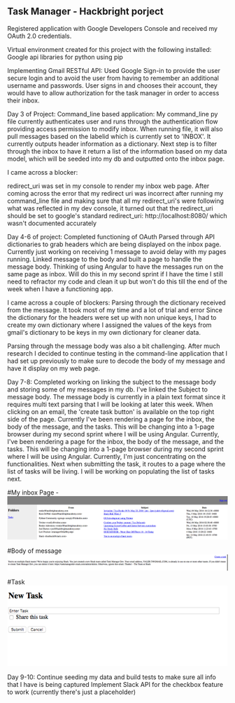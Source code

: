 Task Manager - Hackbright porject
--------------------------------------------------------------------------------
Registered application with Google Developers Console and received my OAuth 2.0 
credentials.

Virtual environment created for this project with the following installed:
    Google api libraries for python using pip 

Implementing Gmail RESTful API:
    Used Google Sign-in to provide the user secure login and to avoid the user from
    having to remember an additional username and passwords. User signs in and chooses 
    their account, they would have to allow authorization for the task manager in order 
    to access their inbox.

Day 3 of Project:
Command_line based application:
My command_line py file currently authenticates user and runs through the authentication flow
providing access permission to modify inbox. When running file, it will also pull messages
based on the labelid which is currently set to 'INBOX'. It currently outputs header information
as a dictionary. Next step is to filter through the inbox to have it return a list of the information
based on my data model, which will be seeded into my db and outputted onto the inbox page.

I came across a blocker:

redirect_uri was set in my console to render my inbox web page. After coming across the error that
my redirect uri was incorrect after running my command_line file and making sure that all my redirect_uri's
were following what was reflected in my dev console, it turned out that the redirect_uri should be set to
google's standard redirect_uri: http://localhost:8080/ which wasn't documented accurately


Day 4-6 of project:
Completed functioning of OAuth
Parsed through API dictionaries to grab headers which are being displayed on the inbox page. Currently just 
working on receiving 1 message to avoid delay with my pages running.
Linked message to the body and built a page to handle the message body. Thinking of using Angular to have 
the messages run on the same page as inbox. Will do this in my second sprint if I have the time
I still need to refractor my code and clean it up but won't do this till the end of the week when I have a 
functioning app.

I came across a couple of blockers:
Parsing through the dictionary received from the message. It took most of my time and a lot of trial and error
Since the dictionary for the headers were set up with non unique keys, I had to create my own dictionary where
I assigned the values of the keys from gmail's dictionary to be keys in my own dictionary for cleaner data.

Parsing through the message body was also a bit challenging. After much research I decided to continue testing
in the command-line application that I had set up previously to make sure to decode the body of my message and
have it display on my web page.

Day 7-8:
Completed working on linking the subject to the message body and storing some of my messages in my db. I've linked the Subject to 
message body. The message body is currently in a plain text format since it requires multi text parsing that I will be looking at
later this week. When clicking on an email, the 'create task button' is available on the top right side of the page. Currently
I've been rendering a page for the inbox, the body of the message, and the tasks. This will be changing into a 1-page browser
during my second sprint where I will be using Angular. Currently, I've been rendering a page for the inbox, the body of the message, and the tasks. This will be changing into a 1-page browser
during my second sprint where I will be using Angular. Currently, I'm just concentrating on the functionalities. Next when submitting
the task, it routes to a page where the list of tasks will be living. I will be working on populating the list of tasks next.

#My inbox Page - 
![Screenshot of my inbox](https://github.com/TiyaBelay/Task-Manager-Project/blob/39038215ca394c105be1e3a7891954192d76dd17/Screen%20Shot%202016-05-17%20at%205.16.45%20PM.png)

#Body of message
![screenshot of body of message](https://github.com/TiyaBelay/Task-Manager-Project/blob/571204c0ba7db8e1505dd6c8110e3187b726080c/Screen%20Shot%202016-05-17%20at%205.17.26%20PM.png)

#Task 
![Screenshot of task page](https://github.com/TiyaBelay/Task-Manager-Project/blob/de1205e7e5b753cc027b483d91434a2cae8a797e/Screen%20Shot%202016-05-17%20at%205.17.46%20PM.png)

Day 9-10:
Continue seeding my data and build tests to make sure all info that I have is being captured
Implement Slack API for the checkbox feature to work (currently there's just a placeholder)









